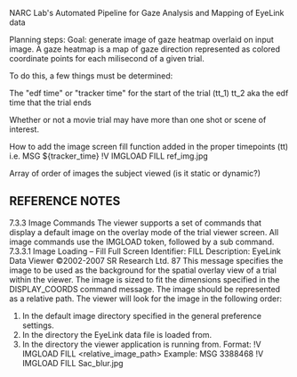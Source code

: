 NARC Lab's Automated Pipeline for Gaze Analysis and Mapping of EyeLink data


Planning steps:
Goal: generate image of gaze heatmap overlaid on input image. A gaze heatmap is a map of gaze direction represented as colored coordinate points for each milisecond of a given trial. 

To do this, a few things must be determined:

The "edf time" or "tracker time" for the start of the trial (tt_1)
tt_2 aka the edf time that the trial ends

Whether or not a movie trial may have more than one shot or scene of interest. 

How to add the image screen fill function added in the proper timepoints (tt) i.e. MSG ${tracker_time} !V IMGLOAD FILL ref_img.jpg

Array of order of images the subject viewed (is it static or dynamic?)


REFERENCE  NOTES
-----------------

7.3.3 Image Commands
The viewer supports a set of commands that display a default image on the overlay mode
of the trial viewer screen. All image commands use the IMGLOAD token, followed by a
sub command.
7.3.3.1 Image Loading – Fill Full Screen
Identifier: FILL
Description:
EyeLink Data Viewer ©2002-2007 SR Research Ltd. 87
This message specifies the image to be used as the background for the spatial overlay
view of a trial within the viewer. The image is sized to fit the dimensions specified in the
DISPLAY_COORDS command message. The image should be represented as a relative
path. The viewer will look for the image in the following order:
1) In the default image directory specified in the general preference settings.
2) In the directory the EyeLink data file is loaded from.
3) In the directory the viewer application is running from.
Format:
!V IMGLOAD FILL <relative_image_path>
Example:
MSG 3388468 !V IMGLOAD FILL Sac_blur.jpg